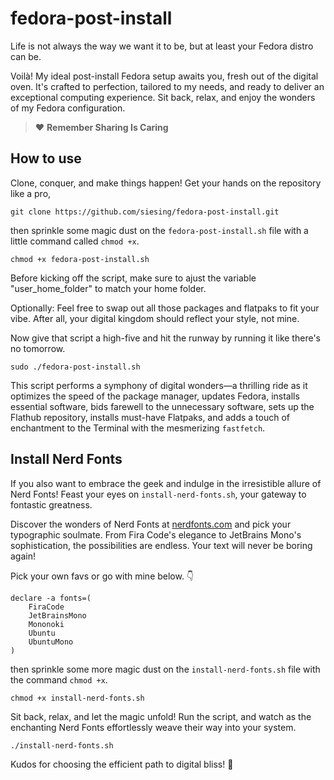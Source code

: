 # fedora-post-install

Life is not always the way we want it to be, but at least your Fedora distro can be.

Voilà! My ideal post-install Fedora setup awaits you, fresh out of the digital oven. It's crafted to perfection, tailored to my needs, and ready to deliver an exceptional computing experience. Sit back, relax, and enjoy the wonders of my Fedora configuration.

> :heart: **Remember Sharing Is Caring**

## How to use

Clone, conquer, and make things happen! Get your hands on the repository like a pro,

```console
git clone https://github.com/siesing/fedora-post-install.git
```

then sprinkle some magic dust on the `fedora-post-install.sh` file with a little command called `chmod +x`.

```console
chmod +x fedora-post-install.sh
```

Before kicking off the script, make sure to ajust the variable "user_home_folder" to match your home folder.

Optionally: Feel free to swap out all those packages and flatpaks to fit your vibe. After all, your digital kingdom should reflect your style, not mine.

Now give that script a high-five and hit the runway by running it like there's no tomorrow.

```console
sudo ./fedora-post-install.sh
```

This script performs a symphony of digital wonders—a thrilling ride as it optimizes the speed of the package manager, updates Fedora, installs essential software, bids farewell to the unnecessary software, sets up the Flathub repository, installs must-have Flatpaks, and adds a touch of enchantment to the Terminal with the mesmerizing `fastfetch`.

## Install Nerd Fonts

If you also want to embrace the geek and indulge in the irresistible allure of Nerd Fonts! Feast your eyes on `install-nerd-fonts.sh`, your gateway to fontastic greatness.

Discover the wonders of Nerd Fonts at [nerdfonts.com](https://www.nerdfonts.com/) and pick your typographic soulmate. From Fira Code's elegance to JetBrains Mono's sophistication, the possibilities are endless. Your text will never be boring again!

Pick your own favs or go with mine below. :point_down:

```console
declare -a fonts=(
    FiraCode
    JetBrainsMono
    Mononoki
    Ubuntu
    UbuntuMono
)
```

then sprinkle some more magic dust on the `install-nerd-fonts.sh` file with the command `chmod +x`.

```console
chmod +x install-nerd-fonts.sh
```

Sit back, relax, and let the magic unfold! Run the script, and watch as the enchanting Nerd Fonts effortlessly weave their way into your system.

```console
./install-nerd-fonts.sh
```

Kudos for choosing the efficient path to digital bliss! :beer:
